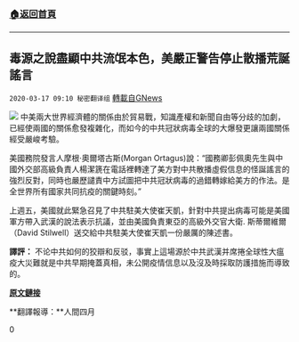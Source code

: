 ###  [:house:返回首頁](https://github.com/ourhimalayas/txt)
---

## 毒源之說盡顯中共流氓本色，美嚴正警告停止散播荒誕謠言
`2020-03-17 09:10 秘密翻译组` [轉載自GNews](https://gnews.org/zh-hant/143244/)

![](https://s3-ap-northeast-1.amazonaws.com/news.guo.offload.media/wp-content/uploads/2020/03/17090735/Picture-1-15.png)
中美兩大世界經濟體的關係由於貿易戰，知識產權和新聞自由等分歧的加劇，已經使兩國的關係愈發複雜化，而如今的中共冠狀病毒全球的大爆發更讓兩國關係經受嚴峻考驗。

美國務院發言人摩根·奧爾塔古斯(Morgan Ortagus)說：“國務卿彭佩奧先生與中國外交部高級負責人楊潔篪在電話裡轉達了美方對中共散播虛假信息的怪誕謠言的強烈反對，同時也嚴歷譴責中方試圖把中共冠狀病毒的過錯轉嫁給美方的作法。是全世界所有國家共同抗疫的關鍵時刻。”

上週五，美國就此緊急召見了中共駐美大使崔天凱，針對中共提出病毒可能是美國軍方帶入武漢的說法表示抗議，並由美國負責東亞的高級外交官大衛. 斯蒂爾維爾（David Stilwell）送交給中共駐美大使崔天凱一份嚴厲的陳述書。

**譯評：** 
不论中共如何的狡辯和反驳，事實上這場源於中共武漢并席捲全球性大瘟疫大災難就是中共早期掩蓋真相，未公開疫情信息以及沒及時採取防護措施而導致的。

**[原文鏈接](https://www.reuters.com/article/health-coronavirus-china-pompeo/pompeo-conveyed-strong-u-s-objections-to-beijing-over-covid-19-accusations-idUSL1N2B952M)**

**翻譯報導：**人間四月

0
